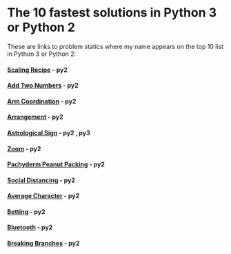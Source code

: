 # The 10 fastest solutions in Python 3 or Python 2 

These are links to problem statics where my name appears on the top 10 list in Python 3 or Python 2:
#### [Scaling Recipe](https://open.kattis.com/problems/scalingrecipe/statistics) - py2
#### [Add Two Numbers](https://open.kattis.com/problems/addtwonumbers/statistics) - py2
#### [Arm Coordination](https://open.kattis.com/problems/armcoordination/statistics) - py2
#### [Arrangement](https://open.kattis.com/problems/upprodun/statistics) - py2
#### [Astrological Sign](https://open.kattis.com/problems/astrologicalsign/statistics) - py2 , py3
#### [Zoom](https://open.kattis.com/problems/astrologicalsign/statistics) - py2
#### [Pachyderm Peanut Packing](https://open.kattis.com/problems/pachydermpeanutpacking/statistics) - py2
#### [Social Distancing](https://open.kattis.com/problems/socialdistancing2/statistics) - py2
#### [Average Character](https://open.kattis.com/problems/averagecharacter/statistics) - py2
#### [Betting](https://open.kattis.com/problems/betting/statistics) - py2
#### [Bluetooth](https://open.kattis.com/problems/bluetooth/statistics) - py2
#### [Breaking Branches](https://open.kattis.com/problems/breakingbranches/statistics) - py2
